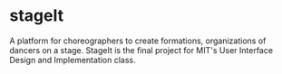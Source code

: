 stageIt
=======

A platform for choreographers to create formations, organizations of dancers on a stage. StageIt is the final project for MIT's User Interface Design and Implementation class.

